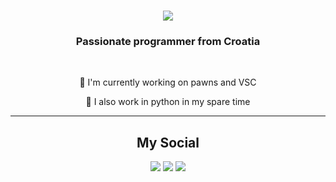 <h1 align="center">
    <img src="https://readme-typing-svg.herokuapp.com?font=Righteous&size=35&pause=1000&center=true&random=false&width=435&lines=Hi+There!+%F0%9F%91%8B;Im+moosy!;" />
</h1>

<h3 align="center">Passionate programmer from Croatia</h3>

<br/>

<div align="center">
 
🔭 I'm currently working on pawns and VSC

🌱 I also work in python in my spare time
<br/>
<hr/>
<div align="center">
  <h2> My Social </h2>
    <img src="https://readme-typing-svg.herokuapp.com?font=&size=15&pause=1000&color=F7F6F6&center=true&random=false&width=435&lines=IG%3Asilva_silent" />
    <img src="https://readme-typing-svg.herokuapp.com?font=&size=15&pause=1000&color=F7F6F6&center=true&vCenter=true&random=false&width=435&lines=BE%3Asilvasilent" />
    <img src="https://readme-typing-svg.herokuapp.com?font=&size=15&pause=1000&color=F7F6F6&center=true&random=false&width=435&lines=disc%3Amoosy42o" />
   </h1>

